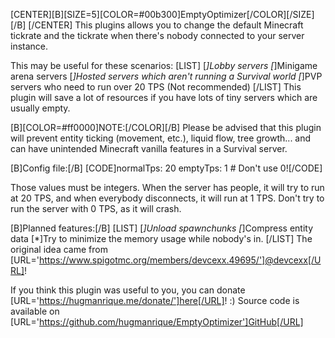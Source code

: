 [CENTER][B][SIZE=5][COLOR=#00b300]EmptyOptimizer[/COLOR][/SIZE][/B]
[/CENTER]
This plugins allows you to change the default Minecraft tickrate and the tickrate when there's nobody connected to your server instance.

This may be useful for these scenarios:
[LIST]
[*]Lobby servers
[*]Minigame arena servers
[*]Hosted servers which aren't running a Survival world
[*]PVP servers who need to run over 20 TPS (Not recommended)
[/LIST]
This plugin will save a lot of resources if you have lots of tiny servers which are usually empty.

[B][COLOR=#ff0000]NOTE:[/COLOR][/B] Please be advised that this plugin will prevent entity ticking (movement, etc.), liquid flow, tree growth... and can have unintended Minecraft vanilla features in a Survival server.

[B]Config file:[/B]
[CODE]normalTps: 20
emptyTps: 1 # Don't use 0![/CODE]

Those values must be integers. When the server has people, it will try to run at 20 TPS, and when everybody disconnects, it will run at 1 TPS. Don't try to run the server with 0 TPS, as it will crash.

[B]Planned features:[/B]
[LIST]
[*]Unload spawnchunks
[*]Compress entity data
[*]Try to minimize the memory usage while nobody's in.
[/LIST]
The original idea came from [URL='https://www.spigotmc.org/members/devcexx.49695/']@devcexx[/URL]!

If you think this plugin was useful to you, you can donate [URL='https://hugmanrique.me/donate/']here[/URL]! :)
Source code is available on [URL='https://github.com/hugmanrique/EmptyOptimizer']GitHub[/URL]